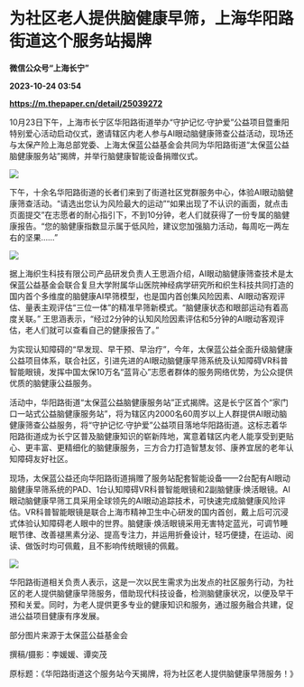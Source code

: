 # 为社区老人提供脑健康早筛，上海华阳路街道这个服务站揭牌
**微信公众号“上海长宁”**

**2023-10-24 03:54**

**https://m.thepaper.cn/detail/25039272**

10月23日下午，上海市长宁区华阳路街道举办“守护记忆·守护爱”公益项目暨重阳特别爱心活动启动仪式，邀请辖区内老人参与AI眼动脑健康筛查公益活动，现场还与太保产险上海总部党委、上海太保蓝公益基金会共同为华阳路街道“太保蓝公益脑健康服务站”揭牌，并举行脑健康智能设备捐赠仪式。

![](https://imagecloud.thepaper.cn/thepaper/image/275/387/588.jpg)

下午，十余名华阳路街道的长者们来到了街道社区党群服务中心，体验AI眼动脑健康筛查活动。“请选出您认为风险最大的运动”“如果出现了不认识的画面，就点击页面提交”在志愿者的耐心指引下，不到10分钟，老人们就获得了一份专属的脑健康报告。“您的脑健康指数显示属于低风险，建议您加强脑力活动，每周吃一两左右的坚果……”

![](https://imagecloud.thepaper.cn/thepaper/image/275/387/589.jpg)

据上海织生科技有限公司产品研发负责人王思涵介绍，AI眼动脑健康筛查技术是太保蓝公益基金会联合复旦大学附属华山医院神经病学研究所和织生科技共同打造的国内首个多维度的脑健康AI早筛模型，也是国内首创集风险因素、AI眼动客观评估、量表主观评估“三位一体”的精准早筛新模式。“脑健康状态和眼部运动有着高度关联。” 王思涵表示，“经过2分钟的认知风险因素评估和5分钟的AI眼动客观评估，老人们就可以查看自己的健康报告了。”

为实现认知障碍的“早发现、早干预、早治疗”，今年，太保蓝公益全面升级脑健康公益项目体系，联合社区，引进先进的AI眼动脑健康早筛系统及认知障碍VR科普智能眼镜，发挥中国太保10万名“蓝背心”志愿者群体的服务网络优势，为公众提供优质的脑健康公益服务。

活动中，华阳路街道“太保蓝公益脑健康服务站”正式揭牌。这是长宁区首个“家门口一站式公益脑健康服务站”，将为辖区内2000名60周岁以上人群提供AI眼动脑健康筛查公益服务，将“守护记忆·守护爱”公益项目落地华阳路街道。这标志着华阳路街道成为长宁区普及脑健康知识的崭新阵地，寓意着辖区内老人能享受到更贴心、更丰富、更精细化的脑健康服务，三方合力打造智慧友邻、康养宜居的老年认知障碍友好社区。

现场，太保蓝公益还向华阳路街道捐赠了服务站配套智能设备——2台配有AI眼动脑健康早筛系统的PAD、1台认知障碍VR科普智能眼镜和2副脑健康·焕活眼镜。AI眼动脑健康早筛工具采用全球领先的AI眼动追踪技术，可快速完成脑健康风险评估。VR科普智能眼镜是联合上海市精神卫生中心研发的国内首创，戴上后可沉浸式体验认知障碍老人眼中的世界。脑健康·焕活眼镜采用无害特定蓝光，可调节睡眠节律、改善褪黑素分泌、提高专注力，并运用折叠设计，轻巧便捷，在运动、阅读、做饭时均可佩戴，且不影响传统眼镜的佩戴。

![](https://imagecloud.thepaper.cn/thepaper/image/275/387/590.jpg)

华阳路街道相关负责人表示，这是一次以民生需求为出发点的社区服务行动，为社区的老人提供脑健康早筛服务，借助现代科技设备，检测脑健康状况，以便及早干预和关爱。同时，为老人提供更多专业的健康知识和服务，通过服务融合共建，促进公益项目健康有序发展。

部分图片来源于太保蓝公益基金会

撰稿/摄影：李媛媛、谭奕茂

原标题：《华阳路街道这个服务站今天揭牌，将为社区老人提供脑健康早筛服务！》